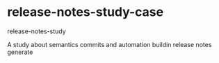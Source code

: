 # release-notes-study-case
release-notes-study

A study about semantics commits and automation buildin release notes generate
